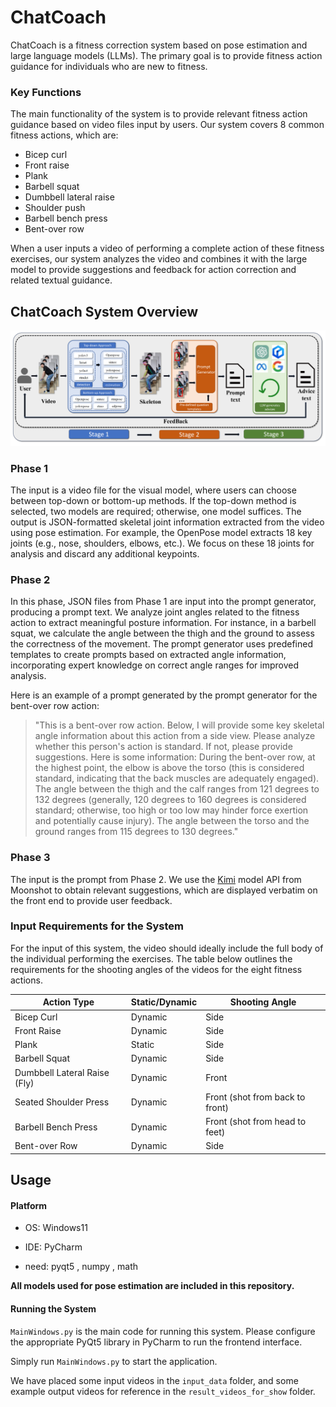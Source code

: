 <!-- # ChatCoach 
ChatCoach实现的是一个基于姿态估计与大模型（LLM）的健身矫正系统，主要目标为未健身人士提供健身动作指导，主要功能为根据用户输入的视频文件得到相关的健身动作指导建议，我们的系统覆盖的健身动作共有8个常见的动作，分别为：二头肌弯举、前平举、平板支撑、杠铃深蹲、侧平举（哑铃飞鸟）、坐姿推肩、杠铃卧推和俯身划船。当用户输入做这些健身动作的一个完整动作的视频后，我们的视频会分析视频并结合大模型给出建议与反馈以提供动作矫正等方面的文本指导。 -->



# ChatCoach

ChatCoach is a fitness correction system based on pose estimation and large language models (LLMs). The primary goal is to provide fitness action guidance for individuals who are new to fitness.

### Key Functions

The main functionality of the system is to provide relevant fitness action guidance based on video files input by users. Our system covers 8 common fitness actions, which are:
- Bicep curl
- Front raise
- Plank
- Barbell squat
- Dumbbell lateral raise
- Shoulder push
- Barbell bench press
- Bent-over row

When a user inputs a video of performing a complete action of these fitness exercises, our system analyzes the video and combines it with the large model to provide suggestions and feedback for action correction and related textual guidance.

## ChatCoach System Overview
![这是一个示例图片](images/framework.png)
### Phase 1

The input is a video file for the visual model, where users can choose between top-down or bottom-up methods. If the top-down method is selected, two models are required; otherwise, one model suffices. The output is JSON-formatted skeletal joint information extracted from the video using pose estimation. For example, the OpenPose model extracts 18 key joints (e.g., nose, shoulders, elbows, etc.). We focus on these 18 joints for analysis and discard any additional keypoints.

### Phase 2

In this phase, JSON files from Phase 1 are input into the prompt generator, producing a prompt text. We analyze joint angles related to the fitness action to extract meaningful posture information. For instance, in a barbell squat, we calculate the angle between the thigh and the ground to assess the correctness of the movement. The prompt generator uses predefined templates to create prompts based on extracted angle information, incorporating expert knowledge on correct angle ranges for improved analysis.

Here is an example of a prompt generated by the prompt generator for the bent-over row action:
> "This is a bent-over row action. Below, I will provide some key skeletal angle information about this action from a side view. Please analyze whether this person's action is standard. If not, please provide suggestions. Here is some information: During the bent-over row, at the highest point, the elbow is above the torso (this is considered standard, indicating that the back muscles are adequately engaged). The angle between the thigh and the calf ranges from 121 degrees to 132 degrees (generally, 120 degrees to 160 degrees is considered standard; otherwise, too high or too low may hinder force exertion and potentially cause injury). The angle between the torso and the ground ranges from 115 degrees to 130 degrees."

### Phase 3

The input is the prompt from Phase 2. We use the [Kimi](https://platform.moonshot.cn/docs/api/chatlarge) model API from Moonshot to obtain relevant suggestions, which are displayed verbatim on the front end to provide user feedback.

### Input Requirements for the System
For the input of this system, the video should ideally include the full body of the individual performing the exercises. The table below outlines the requirements for the shooting angles of the videos for the eight fitness actions.

| Action Type                       | Static/Dynamic | Shooting Angle                   |
|-----------------------------------|----------------|----------------------------------|
| Bicep Curl                        | Dynamic        | Side                             |
| Front Raise                       | Dynamic        | Side                             |
| Plank                             | Static         | Side                             |
| Barbell Squat                     | Dynamic        | Side                             |
| Dumbbell Lateral Raise (Fly)     | Dynamic        | Front                            |
| Seated Shoulder Press             | Dynamic        | Front (shot from back to front) |
| Barbell Bench Press               | Dynamic        | Front (shot from head to feet)  |
| Bent-over Row                     | Dynamic        | Side                             |
## Usage
#### Platform
- OS: Windows11

- IDE: PyCharm

- need: pyqt5 , numpy  , math


**All models used for pose estimation are included in this repository.**
#### Running the System

`MainWindows.py` is the main code for running this system. Please configure the appropriate PyQt5 library in PyCharm to run the frontend interface. 

Simply run `MainWindows.py` to start the application.

We have placed some input videos in the `input_data` folder, and some example output videos for reference in the `result_videos_for_show` folder.
<!-- `MainWindows.py` 是运行本系统的主要代码，请在pycharm中配置相应的pyqt5库以运行前端页面。
只要运行MainWindows.py即可以运行。 -->

<!-- 
我们在input_data文件夹放置了一些可输入视频，在result_videos_for_show文件夹放置一些运行视频以供参考 -->
